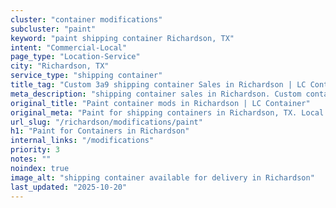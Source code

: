 ```yaml
---
cluster: "container modifications"
subcluster: "paint"
keyword: "paint shipping container Richardson, TX"
intent: "Commercial-Local"
page_type: "Location-Service"
city: "Richardson, TX"
service_type: "shipping container"
title_tag: "Custom 3a9 shipping container Sales in Richardson | LC Container"
meta_description: "shipping container sales in Richardson. Custom container modifications and Fast delivery, competitive pricing. Serving modifications area. Quote ID: 950. Call (214) 524-4168 for your free quote today."
original_title: "Paint container mods in Richardson | LC Container"
original_meta: "Paint for shipping containers in Richardson, TX. Local fabrication & pro install. LC Container — Since 2003. Get a quote."
url_slug: "/richardson/modifications/paint"
h1: "Paint for Containers in Richardson"
internal_links: "/modifications"
priority: 3
notes: ""
noindex: true
image_alt: "shipping container available for delivery in Richardson"
last_updated: "2025-10-20"
---
```


<!-- TODO: Add unique city/inventory copy, images, and internal links here. -->
